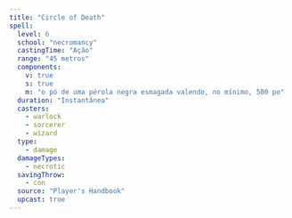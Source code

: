 ```yaml
---
title: "Circle of Death"
spell:
  level: 6
  school: "necromancy"
  castingTime: "Ação"
  range: "45 metros"
  components:
    v: true
    s: true
    m: "o pó de uma pérola negra esmagada valendo, no mínimo, 500 po"
  duration: "Instantânea"
  casters:
    - warlock
    - sorcerer
    - wizard
  type:
    - damage
  damageTypes:
    - necrotic
  savingThrow:
    - con
  source: "Player's Handbook"
  upcast: true
---
```

